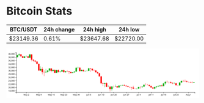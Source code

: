 # Bitcoin Stats

BTC/USDT|24h change|24h high|24h low|
|---|---|---|---|
|$23149.36|0.61%|$23647.68|$22720.00|

<img src="./chart.svg">

